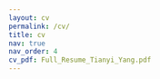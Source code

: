 ```yaml
---
layout: cv
permalink: /cv/
title: cv
nav: true
nav_order: 4
cv_pdf: Full_Resume_Tianyi_Yang.pdf
---
```



